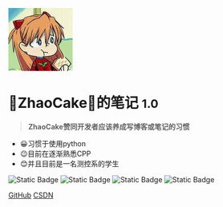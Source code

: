 <!-- _coverpage.md -->

![logo](_media/Asuka.jpg)

# **🍰ZhaoCake🍰的笔记** <small>**1.0**</small>

> **ZhaoCake赞同开发者应该养成写博客或笔记的习惯**

- 😀习惯于使用python
- 😉目前在逐渐熟悉CPP
- 😊并且目前是一名测控系的学生

![Static Badge](https://img.shields.io/badge/ZhaoCake-_?style=plastic&logo=github&logoColor=blue&labelColor=green&color=blue)
![Static Badge](https://img.shields.io/badge/Python-_?logo=python&labelColor=gray&color=blue)
![Static Badge](https://img.shields.io/badge/CPP_20%25-_?logo=C%2B%2B&labelColor=gray&color=blue)
![Static Badge](https://img.shields.io/badge/Ubuntu_Learner-_?logo=ubuntu&labelColor=gray&color=blue)


[GitHub](https://github.com/ZhaoCake)
[CSDN](https://blog.csdn.net/raw_inputhello)

<!-- <img src="https://iw233.cn/api.php?sort=pc" width="60%"> -->

<!-- ![](https://iw233.cn/api.php?sort=pc) -->
